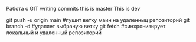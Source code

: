 Работа с GIT
writing commits
this is master
This is dev

git push -u origin main #пушит ветку маин на удаленныц репозиторий
git branch -d <name> #удаляет выбраную ветку
git fetch #синхронизирует локальный и удаленный репозиторий
